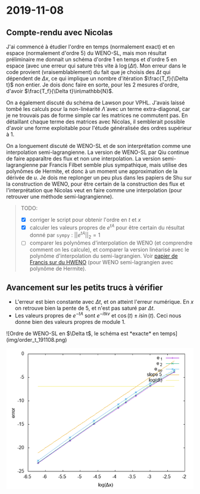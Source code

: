 # 2019-11-08

## Compte-rendu avec Nicolas

J'ai commencé à étudier l'ordre en temps (normalement exact) et en espace (normalement d'ordre 5) du WENO-SL, mais mon résultat préliminaire me donnait un schéma d'ordre 1 en temps et d'ordre 5 en espace (avec une erreur qui sature très vite à $\log(\Delta t)$. Mon erreur dans le code provient (vraisemblablement) du fait que je choisis des $\Delta t$ qui dépendent de $\Delta x$, ce qui implique un nombre d'itération $\frac{T_f}{\Delta t}$ non entier. Je dois donc faire en sorte, pour les 2 mesures d'ordre, d'avoir $\frac{T_f}{\Delta t}\in\mathbb{N}$.

On a également discuté du schéma de Lawson pour VPHL. J'avais laissé tombé les calculs pour la non-linéarité $\dot{\Lambda}$ avec un terme extra-diagonal, car je ne trouvais pas de forme simple car les matrices ne commutent pas. En détaillant chaque terme des matrices avec Nicolas, il semblerait possible d'avoir une forme exploitable pour l'étude généralisée des ordres supérieur à 1.

On a longuement discuté de WENO-SL et de son interprétation comme une interpolation semi-lagrangienne. La version de WENO-SL par Qiu continue de faire apparaître des flux et non une interpolation. La version semi-lagrangienne par Francis Filbet semble plus sympathique, mais utilise des polynômes de Hermite, et donc à un moment une approximation de la dérivée de $u$. Je dois me replonger un peu plus dans les papiers de Shu sur la construction de WENO, pour être certain de la construction des flux et l'interprétation que Nicolas veut en faire comme une interpolation (pour retrouver une méthode semi-lagrangienne).

> TODO:
>
> - [x] corriger le script pour obtenir l'ordre en $t$ et $x$
> - [x] calculer les valeurs propres de $e^{tA}$ pour être certain du résultat donné par `sympy` : $\left|\left|e^{tA} \right|\right|_2 = 1$
> - [ ] comparer les polynômes d'interpolation de WENO (et comprendre comment on les calcule), et comparer la version linéarisé avec le polynôme d'interpolation du semi-lagrangien. Voir [papier de Francis sur du HWENO](https://www.math.univ-toulouse.fr/~ffilbet/Papers/paper38.pdf) (pour WENO semi-lagrangien avec polynôme de Hermite).

## Avancement sur les petits trucs à vérifier

- L'erreur est bien constante avec $\Delta t$, et on atteint l'erreur numérique. En $x$ on retrouve bien la pente de 5, et n'est pas saturé par $\Delta t$.
- Les valeurs propres de $e^{-tA}$ sont $e^{-itkv}$ et $\cos(t) \pm i\sin(t)$. Ceci nous donne bien des valeurs propres de module 1.

<div class="multi-fig" >
  ![Ordre de WENO-SL en $\Delta t$, le schéma est *exacte* en temps](img/order_t_191108.png)

  ![Ordre de WENO-SL en $\Delta x$, le schéma est d'ordre 5 en espace](img/order_x_191108.png)
</div>

